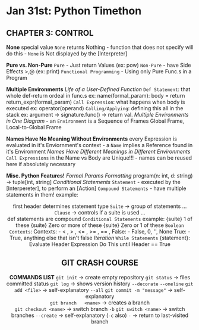 # Jan 31st: Python Timethon ########################################

## CHAPTER 3: CONTROL ##############################################

**None**
    special value `None` returns Nothing 
        - function that does not specify will do this
        - `None` is Not displayed by the [Interpreter]

**Pure vs. Non-Pure**
    `Pure` - Just return Values        (ex: pow)
    `Non-Pure` - have Side Effects >,@ (ex: print)
    `Functional Programming` - Using only Pure Func.s in a Program

**Multiple Environments**
    *Life of a User-Defined Function*
        `Def Statement`: that whole def-return ordeal in func.s
            ex: name(formal_param):
                body = return return_expr(formal_param)
        `Call Expression`: what happens when body is executed
            ex: operator(operand)
        `Calling/Applying`: defining this all in the stack
            ex: argument -> signature.func() -> return val.
    *Multiple Environments in One Diagram*
        - an `Environment` is a Sequence of Frames
            Global Frame, Local-to-Global Frame

**Names Have No Meaning Without Environments**
    every Expression is evaluated in it's Enviornment's context
        - a `Name` implies a Reference found in it's Environment
    *Names Have Different Meanings in Different Environments*
        `Call Expressions` in the Name vs Body are Unique!!!
            - names can be reused here if absolutely necessary

**Misc. Python Features!**
    *Formal Params Formatting*
        program(n: int, d: string) -> tuple[int, string]
    *Conditional Statements*
        `Statement` - executed by the [Interpereter],
                        to perform an [Action]
        `Compound Statements` - have multiple statements in them!
        example:
            <header>           first header determines statement type
                <statement>    `Suite` -> group of statements
                <statement> ... 
             <header>          `Clause` -> controls if a suite is used
                <statement>
                <statement> ...    
            def statements are compound
        `Conditional Statements`
        example:
            <if>   {suite} 1 of these
            <elif> {suite} Zero or more of these
            <else> {suite} Zero or 1 of these
        `Boolean Contexts`:
            Contexts:
                - < , > , <= , >= , == , 
            False:
                - False, 0, '', None
            True:
                - True, anything else that isn't false
    *Iteration*
        `While Statements`
            <while> {statement}:     Evaluate Header Expression
                <suite>              Do This until Header == True
            
## GIT CRASH COURSE ##############################################

**COMMANDS LIST**
    `git init`       -> create empty repository
    `git status`     -> files committed status
    `git log`        -> shows version history 
        `--decorate` `--oneline`
    `git add <file>` -> self-explanatory `--all`
    `git commit -m "message"` -> self-explanatory  
    `git branch   <name>` -> creates a branch  
    `git checkout <name>` -> switch branch `-b`
    `git switch <name>` -> switch branches 
        `--create` -> self-explanatory (`-c` also)
        `-` -> return to last-visited branch

                